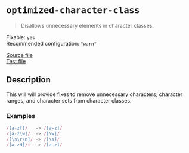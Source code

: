# `optimized-character-class`

> Disallows unnecessary elements in character classes.

Fixable: `yes` <br> Recommended configuration: `"warn"`

<!-- prettier-ignore -->
[Source file](https://github.com/RunDevelopment/eslint-plugin-clean-regex/blob/master/lib/rules/optimized-character-class.js) <br> [Test file](https://github.com/RunDevelopment/eslint-plugin-clean-regex/blob/master/tests/lib/rules/optimized-character-class.js)

## Description

This will will provide fixes to remove unnecessary characters, character ranges,
and character sets from character classes.

### Examples

<!-- prettier-ignore -->
```js
/[a-zf]/   -> /[a-z]/
/[a-z\w]/  -> /[\w]/
/[\s\r\n]/ -> /[\s]/
/[a-zH]/i  -> /[a-z]/
```
